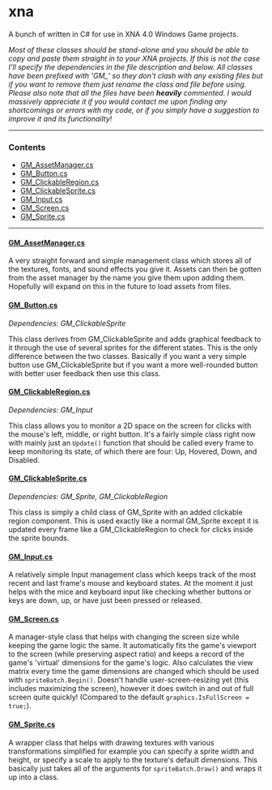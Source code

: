 # xna

A bunch of written in C# for use in XNA 4.0 Windows Game projects.

_Most of these classes should be stand-alone and you should be able to copy and paste them straight in to your XNA projects. If this is not the case I'll specify the dependencies in the file description and below. All classes have been prefixed with 'GM\_' so they don't clash with any existing files but if you want to remove them just rename the class and file before using. Please also note that all the files have been __heavily__ commented. I would massively appreciate it if you would contact me upon finding any shortcomings or errors with my code, or if you simply have a suggestion to improve it and its functionailty!_

***

### Contents
- [GM_AssetManager.cs](#gm_assetmanager)<br>
- [GM_Button.cs](#gm_button)<br>
- [GM_ClickableRegion.cs](#gm_clickableregion)<br>
- [GM_ClickableSprite.cs](#gm_clickablesprite)<br>
- [GM_Input.cs](#gm_input)<br>
- [GM_Screen.cs](#gm_screen)<br>
- [GM_Sprite.cs](#gm_sprite)<br>

***

<a name="gm_assetmanager"/>

#### [GM_AssetManager.cs](https://github.com/george-mcdonagh/xna/blob/master/GM_AssetManager.cs)

A very straight forward and simple management class which stores all of the textures, fonts, and sound effects you give it. Assets can then be gotten from the asset manager by the name you give them upon adding them. Hopefully will expand on this in the future to load assets from files.

<a name="gm_button"/>

#### [GM_Button.cs](https://github.com/george-mcdonagh/xna/blob/master/GM_Button.cs)

_Dependencies: GM_ClickableSprite_

This class derives from GM_ClickableSprite and adds graphical feedback to it through the use of several sprites for the different states. This is the only difference between the two classes. Basically if you want a very simple button use GM_ClickableSprite but if you want a more well-rounded button with better user feedback then use this class.

<a name="gm_clickableregion"/>

#### [GM_ClickableRegion.cs](https://github.com/george-mcdonagh/xna/blob/master/GM_ClickableRegion.cs)

_Dependencies: GM_Input_

This class allows you to monitor a 2D space on the screen for clicks with the mouse's left, middle, or right button. It's a fairly simple class right now with mainly just an ```Update()``` function that should be called every frame to keep monitoring its state, of which there are four: Up, Hovered, Down, and Disabled.

<a name="gm_clickablesprite"/>

#### [GM_ClickableSprite.cs](https://github.com/george-mcdonagh/xna/blob/master/GM_ClickableSprite.cs)

_Dependencies: GM_Sprite, GM_ClickableRegion_

This class is simply a child class of GM_Sprite with an added clickable region component. This is used exactly like a normal GM_Sprite except it is updated every frame like a GM_ClickableRegion to check for clicks inside the sprite bounds.

<a name="gm_input"/>

#### [GM_Input.cs](https://github.com/george-mcdonagh/xna/blob/master/GM_Input.cs)

A relatively simple Input management class which keeps track of the most recent and last frame's mouse and keyboard states. At the moment it just helps with the mice and keyboard input like checking whether buttons or keys are down, up, or have just been pressed or released.

<a name="gm_screen"/>

#### [GM_Screen.cs](https://github.com/george-mcdonagh/xna/blob/master/GM_Screen.cs)

A manager-style class that helps with changing the screen size while keeping the game logic the same. It automatically fits the game's viewport to the screen (while preserving aspect ratio) and keeps a record of the game's 'virtual' dimensions for the game's logic. Also calculates the view matrix every time the game dimensions are changed which should be used with ```spriteBatch.Begin()```. Doesn't handle user-screen-resizing yet (this includes maximizing the screen), however it does switch in and out of full screen quite quickly! (Compared to the default ```graphics.IsFullScreen = true;```).

<a name="gm_sprite"/>

#### [GM_Sprite.cs](https://github.com/george-mcdonagh/xna/blob/master/GM_Sprite.cs)

A wrapper class that helps with drawing textures with various transformations simplified for example you can specify a sprite width and height, or specify a scale to apply to the texture's default dimensions. This basically just takes all of the arguments for ```spriteBatch.Draw()``` and wraps it up into a class.
